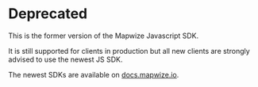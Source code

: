 # Deprecated

This is the former version of the Mapwize Javascript SDK.

It is still supported for clients in production but all new clients are strongly advised to use the newest JS SDK.

The newest SDKs are available on [docs.mapwize.io](https://docs.mapwize.io/).


